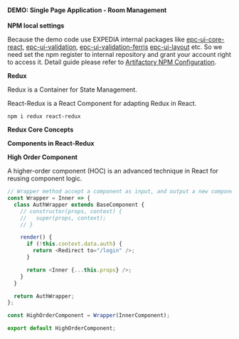 #### DEMO: Single Page Application - Room Management

**NPM local settings**

Because the demo code use EXPEDIA internal packages like [epc-ui-core-react](https://github.expedia.biz/LodgingPlatform/epc-ui-core-react), [epc-ui-validation](https://github.expedia.biz/LodgingPlatform/epc-ued/tree/master/packages/epc-ui-validation), [epc-ui-validation-ferris](https://github.expedia.biz/LodgingPlatform/epc-ued/tree/master/packages/epc-ui-validation-ferris) [epc-ui-layout](https://github.expedia.biz/LodgingPlatform/epc-ued/tree/master/packages/epc-ui-layout) etc. So we need set the npm register to internal repository and grant your account right to access it. Detail guide please refer to [Artifactory NPM Configuration](https://confluence.expedia.biz/display/AK/Artifactory+NPM+Configuration).


**Redux**

Redux is a Container for State Management.

React-Redux is a React Component for adapting Redux in React.
```shell
npm i redux react-redux
```

**Redux Core Concepts**

**Components in React-Redux**

**High Order Component**

A higher-order component (HOC) is an advanced technique in React for reusing component logic. 

```js
// Wrapper method accept a component as input, and output a new component which called HOC.
const Wrapper = Inner => {
  class AuthWrapper extends BaseComponent {
    // constructor(props, context) {
    //   super(props, context);
    // }

    render() {
      if (!this.context.data.auth) {
        return <Redirect to="/login" />;
      }

      return <Inner {...this.props} />;
    }
  }

  return AuthWrapper;
};

const HighOrderComponent = Wrapper(InnerComponent);

export default HighOrderComponent;
```
